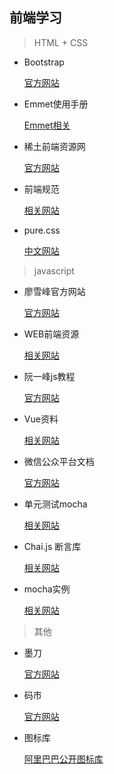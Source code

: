 ## 前端学习

> HTML + CSS

- Bootstrap

  [官方网站](http://www.bootcss.com/)

- Emmet使用手册

  [Emmet相关](http://www.w3cplus.com/tools/emmet-cheat-sheet.html)

- 稀土前端资源网
  
  [官方网站](https://xituqu.com/)

- 前端规范

  [相关网站](http://www.cnblogs.com/whitewolf/p/4491707.html)

- pure.css

  [中文网站](https://github.com/chensy0203/pure-site)

> javascript

- 廖雪峰官方网站
  
  [官方网站](http://www.liaoxuefeng.com/wiki/001434446689867b27157e896e74d51a89c25cc8b43bdb3000/)

- WEB前端资源

  [相关网站](http://www.kancloud.cn/djlxiaoshi/qianduan/119317)

- 阮一峰js教程
  
  [官方网站](http://javascript.ruanyifeng.com/#toc0)

- Vue资料
  
  [相关网站](http://www.cnblogs.com/cench/p/5800311.html)

- 微信公众平台文档

  [官方网站](http://mp.weixin.qq.com/wiki/0/4c93e31f953f24a42b921d2ae8d4e5e0.html)

- 单元测试mocha

  [相关网站](http://www.cnblogs.com/tzyy/p/5729602.html)

- Chai.js 断言库

  [相关网站](http://www.jianshu.com/p/f200a75a15d2) 

- mocha实例

  [相关网站](http://www.ruanyifeng.com/blog/2015/12/a-mocha-tutorial-of-examples.html) 

> 其他

- 墨刀

  [官方网站](https://modao.cc/signin)

- 码市

  [官方网站](https://coding.net)

- 图标库

  [阿里巴巴公开图标库](http://www.iconfont.cn/plus/collections/index?spm=a313x.7781069.0.0.L6vLre&personal=1)
